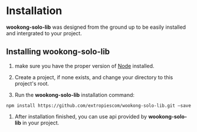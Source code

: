 # Installation
**wookong-solo-lib** was designed from the ground up to be easily installed and intergrated to your project.

## Installing **wookong-solo-lib**
1. make sure you have the proper version of [Node](https://nodejs.org/en/download/) installed.


2. Create a project, if none exists, and change your directory to this project's root.


3. Run the **wookong-solo-lib** installation command:
   
`npm install https://github.com/extropiescom/wookong-solo-lib.git –save`

1. After installation finished, you can use api provided by **wookong-solo-lib** in your project.